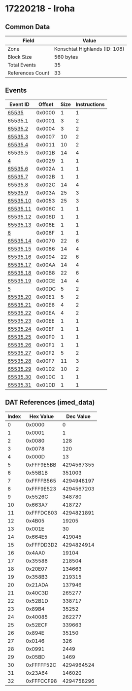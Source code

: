 # 17220218 - Iroha

## Common Data

| Field            | Value                         |
|------------------|-------------------------------|
| Zone             | Konschtat Highlands (ID: 108) |
| Block Size       | 560 bytes                     |
| Total Events     | 35                            |
| References Count | 33                            |

## Events

| Event ID                  | Offset   |   Size |   Instructions |
|---------------------------|----------|--------|----------------|
| [65535](./65535.md)       | 0x0000   |      1 |              1 |
| [65535.1](./65535.1.md)   | 0x0001   |      3 |              2 |
| [65535.2](./65535.2.md)   | 0x0004   |      3 |              2 |
| [65535.3](./65535.3.md)   | 0x0007   |     10 |              2 |
| [65535.4](./65535.4.md)   | 0x0011   |     10 |              2 |
| [65535.5](./65535.5.md)   | 0x001B   |     14 |              4 |
| [4](./4.md)               | 0x0029   |      1 |              1 |
| [65535.6](./65535.6.md)   | 0x002A   |      1 |              1 |
| [65535.7](./65535.7.md)   | 0x002B   |      1 |              1 |
| [65535.8](./65535.8.md)   | 0x002C   |     14 |              4 |
| [65535.9](./65535.9.md)   | 0x003A   |     25 |              3 |
| [65535.10](./65535.10.md) | 0x0053   |     25 |              3 |
| [65535.11](./65535.11.md) | 0x006C   |      1 |              1 |
| [65535.12](./65535.12.md) | 0x006D   |      1 |              1 |
| [65535.13](./65535.13.md) | 0x006E   |      1 |              1 |
| [6](./6.md)               | 0x006F   |      1 |              1 |
| [65535.14](./65535.14.md) | 0x0070   |     22 |              6 |
| [65535.15](./65535.15.md) | 0x0086   |     14 |              4 |
| [65535.16](./65535.16.md) | 0x0094   |     22 |              6 |
| [65535.17](./65535.17.md) | 0x00AA   |     14 |              4 |
| [65535.18](./65535.18.md) | 0x00B8   |     22 |              6 |
| [65535.19](./65535.19.md) | 0x00CE   |     14 |              4 |
| [5](./5.md)               | 0x00DC   |      5 |              2 |
| [65535.20](./65535.20.md) | 0x00E1   |      5 |              2 |
| [65535.21](./65535.21.md) | 0x00E6   |      4 |              2 |
| [65535.22](./65535.22.md) | 0x00EA   |      4 |              2 |
| [65535.23](./65535.23.md) | 0x00EE   |      1 |              1 |
| [65535.24](./65535.24.md) | 0x00EF   |      1 |              1 |
| [65535.25](./65535.25.md) | 0x00F0   |      1 |              1 |
| [65535.26](./65535.26.md) | 0x00F1   |      1 |              1 |
| [65535.27](./65535.27.md) | 0x00F2   |      5 |              2 |
| [65535.28](./65535.28.md) | 0x00F7   |     11 |              3 |
| [65535.29](./65535.29.md) | 0x0102   |     10 |              2 |
| [65535.30](./65535.30.md) | 0x010C   |      1 |              1 |
| [65535.31](./65535.31.md) | 0x010D   |      1 |              1 |

## DAT References (imed_data)

|   Index | Hex Value   |   Dec Value |
|---------|-------------|-------------|
|       0 | 0x0000      |           0 |
|       1 | 0x0001      |           1 |
|       2 | 0x0080      |         128 |
|       3 | 0x0078      |         120 |
|       4 | 0x000D      |          13 |
|       5 | 0xFFF9E5BB  |  4294567355 |
|       6 | 0x55B1B     |      351003 |
|       7 | 0xFFFFB565  |  4294948197 |
|       8 | 0xFFF9E523  |  4294567203 |
|       9 | 0x5526C     |      348780 |
|      10 | 0x663A7     |      418727 |
|      11 | 0xFFFDC803  |  4294821891 |
|      12 | 0x4B05      |       19205 |
|      13 | 0x001E      |          30 |
|      14 | 0x664E5     |      419045 |
|      15 | 0xFFFDD3D2  |  4294824914 |
|      16 | 0x4AA0      |       19104 |
|      17 | 0x35588     |      218504 |
|      18 | 0x20E07     |      134663 |
|      19 | 0x358B3     |      219315 |
|      20 | 0x21ADA     |      137946 |
|      21 | 0x40C3D     |      265277 |
|      22 | 0x52B1D     |      338717 |
|      23 | 0x89B4      |       35252 |
|      24 | 0x40085     |      262277 |
|      25 | 0x52ECF     |      339663 |
|      26 | 0x894E      |       35150 |
|      27 | 0x0146      |         326 |
|      28 | 0x0991      |        2449 |
|      29 | 0x05BD      |        1469 |
|      30 | 0xFFFFF52C  |  4294964524 |
|      31 | 0x23A64     |      146020 |
|      32 | 0xFFFCCF98  |  4294758296 |
